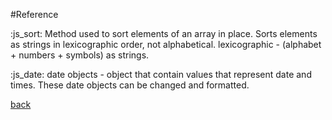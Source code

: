 #Reference

:js_sort:
Method used to sort elements of an array in place.
Sorts elements as strings in lexicographic order, not alphabetical.
lexicographic - (alphabet + numbers + symbols) as strings.

:js_date:
date objects - object that contain values that represent date and times.
These date objects can be changed and formatted.

[back](./reference.md)
